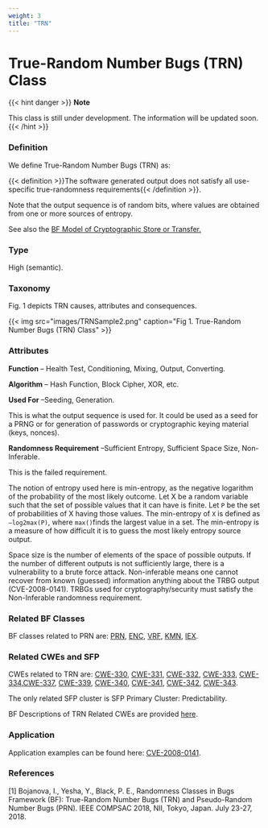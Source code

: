 ```yaml
---
weight: 3
title: "TRN"
---
```

# True-Random Number Bugs (TRN) Class

{{< hint danger >}}
**Note**

This class is still under development. The information will be updated soon.
{{< /hint >}}

### Definition

We define True-Random Number Bugs (TRN) as:

{{< definition >}}The software generated output does not satisfy all use-specific true-randomness requirements{{< /definition >}}.

Note that the output sequence is of random bits, where values are obtained from one or more sources of entropy.

See also the [BF Model of Cryptographic Store or Transfer.](/Classes/_CRY/Model.md)

### Type

High (semantic).

### Taxonomy

Fig. 1 depicts TRN causes, attributes and consequences.

{{< img src="images/TRNSample2.png" caption="Fig 1. True-Random Number Bugs (TRN) Class" >}}

### Attributes

**Function** – Health Test, Conditioning, Mixing, Output, Converting.

**Algorithm** – Hash Function, Block Cipher, XOR, etc.

**Used For** –Seeding, Generation.

This is what the output sequence is used for. It could be used as a seed for a PRNG or for generation of passwords or cryptographic keying material (keys, nonces).

**Randomness Requirement** –Sufficient Entropy, Sufficient Space Size, Non-Inferable.

This is the failed requirement.

The notion of entropy used here is min-entropy, as the negative logarithm of the probability of the most likely outcome. Let X be a random variable such that the set of possible values that it can have is finite. Let `P` be the set of probabilities of X having those values. The min-entropy of `X` is defined as `–log2max(P)`, where `max()`finds the largest value in a set. The min-entropy is a measure of how difficult it is to guess the most likely entropy source output.

Space size is the number of elements of the space of possible outputs. If the number of different outputs is not sufficiently large, there is a vulnerability to a brute force attack. Non-inferable means one cannot recover from known (guessed) information anything about the TRBG output (CVE-2008-0141). TRBGs used for cryptography/security must satisfy the Non-Inferable randomness requirement.

### Related BF Classes

BF classes related to PRN are: [PRN](/Classes/_RND/PRN.md), [ENC](/Classes/_CRY/ENC.md), [VRF](/Classes/_CRY/VRF.md), [KMN](/Classes/_CRY/KMN.md), [IEX](/Old/Classes/IEX.md).

### Related CWEs and SFP

CWEs related to TRN are: [CWE-330](https://cwe.mitre.org/data/definitions/330.html), [CWE-331](https://cwe.mitre.org/data/definitions/331.html), [CWE-332](https://cwe.mitre.org/data/definitions/332.html), [CWE-333](https://cwe.mitre.org/data/definitions/333.html), [CWE-334](https://cwe.mitre.org/data/definitions/334.html),[CWE-337](https://cwe.mitre.org/data/definitions/337.html), [CWE-339](https://cwe.mitre.org/data/definitions/339.html), [CWE-340](https://cwe.mitre.org/data/definitions/340.html), [CWE-341](https://cwe.mitre.org/data/definitions/341.html), [CWE-342](https://cwe.mitre.org/data/definitions/342.html), [CWE-343](https://cwe.mitre.org/data/definitions/343.html).

The only related SFP cluster is SFP Primary Cluster: Predictability.

BF Descriptions of TRN Related CWEs are provided [here](https://docs.google.com/document/d/1UKGtzN5ix4gFbZ0uSJ4RTH_0iAm1wZd4jQ-bU8eUxfY/edit).

### Application

Application examples can be found here: [CVE-2008-0141](/Examples/CVE-2008-0141.md). 

### References

\[1\] Bojanova, I., Yesha, Y., Black, P. E., Randomness Classes in Bugs Framework (BF): True-Random Number Bugs (TRN) and Pseudo-Random Number Bugs (PRN). IEEE COMPSAC 2018, NII, Tokyo, Japan. July 23-27, 2018.